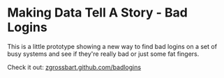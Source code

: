 Making Data Tell A Story - Bad Logins
==================================================

This is a little prototype showing a new way to find bad logins on a set of busy systems and see if they're really bad or just some fat fingers.

Check it out:  [zgrossbart.github.com/badlogins](http://zgrossbart.github.com/badlogins)